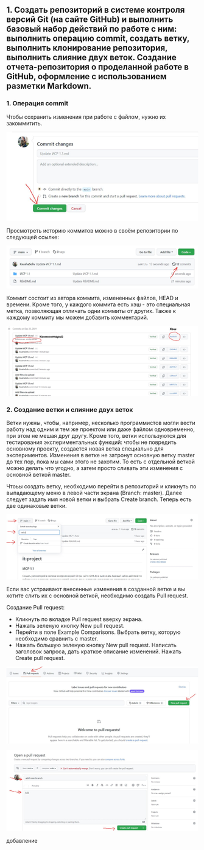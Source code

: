 ## 1. Создать репозиторий в системе контроля версий Git (на сайте GitHub) и выполнить базовый набор действий по работе с ним: выполнить операцию commit, создать ветку, выполнить клонирование репозитория, выполнить слияние двух веток. Создание отчета-репозитория о проделанной работе в GitHub, оформление с использованием разметки Markdown.


### 1. Операция commit
Чтобы сохранить изменения при работе с файлом, нужно их закоммитить.

![Image alt](https://github.com/KsushaSeliv/it-project/blob/main/ИСР%201.1/commit.JPG)

Просмотреть историю коммитов можно в своём репозитории по следующей ссылке:

![Image alt](https://github.com/KsushaSeliv/it-project/blob/main/ИСР%201.1/historycommit.JPG)

Коммит состоит из автора коммита, измененных файлов, HEAD и времени. Кроме того, у каждого коммита есть хэш - это специальная метка, позволяющая отличать одни коммиты от других. Также к каждому коммиту мы можем добавить комментарий.

![Image alt](https://github.com/KsushaSeliv/it-project/blob/main/ИСР%201.1/history2.png)


### 2. Создание ветки и слияние двух веток
Ветки нужны, чтобы, например, несколько программистов могли вести работу над одним и тем же проектом или даже файлом одновременно, при этом не мешая друг другу.
Кроме того, ветки используются для тестирования экспериментальных функций: чтобы не повредить основному проекту, создается новая ветка специально для экспериментов. Изменения в ветке не затронут основную ветку master до тех пор, пока мы сами этого не захотим. То есть с отдельной веткой можно делать что угодно, а затем просто сливать эти изменения с основной веткой master.

Чтоьы создать ветку, необходимо перейти в репозиторий и кликнуть по выпадающему меню в левой части экрана (Branch: master). Далее следует задать имя новой ветки и выбрать Create branch. Теперь есть две одинаковые ветки. 

![Image alt](https://github.com/KsushaSeliv/it-project/blob/main/ИСР%201.1/vetka.JPG)

Если вас устраивают внесенные изменения в созданной ветке и вы хотите слить их с основной веткой, необходимо создать Pull request. 

Создание Pull request:
+ Кликнуть по вкладке Pull request вверху экрана.
+ Нажать зеленую кнопку New pull request.
+ Перейти в поле Example Comparisons. Выбрать ветку, которую необходимо сравнить с master.
+ Нажать большую зеленую кнопку New pull request. Написать заголовок запроса, дать краткое описание изменений. Нажать Create pull request.

![Image alt](https://github.com/KsushaSeliv/it-project/blob/main/ИСР%201.1/pull.JPG)

![Image alt](https://github.com/KsushaSeliv/it-project/blob/main/ИСР%201.1/pull2.JPG)

добавление




